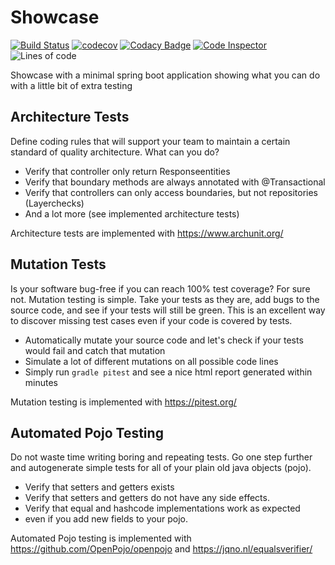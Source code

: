 # Showcase

[![Build Status](https://travis-ci.org/benjamineckstein/showcase.svg?branch=main)](https://travis-ci.org/benjamineckstein/showcase)
[![codecov](https://codecov.io/gh/benjamineckstein/showcase/branch/main/graph/badge.svg)](https://codecov.io/gh/benjamineckstein/showcase)
[![Codacy Badge](https://api.codacy.com/project/badge/Grade/e556f5bf22834f8792109a59587fe7e0)](https://app.codacy.com/gh/benjamineckstein/showcase?utm_source=github.com&utm_medium=referral&utm_content=benjamineckstein/showcase&utm_campaign=Badge_Grade)
[![Code Inspector](https://www.code-inspector.com/project/14288/score/svg)](https://frontend.code-inspector.com/public/project/14288/showcase/dashboard)
![Lines of code](https://img.shields.io/tokei/lines/github/benjamineckstein/showcase?label=Lines%20of%20Code&style=flat-square)

Showcase with a minimal spring boot application showing what you can do with a little bit of extra testing

## Architecture Tests

Define coding rules that will support your team to maintain a certain standard of quality architecture. What can you do? 

 * Verify that controller only return Responseentities
 * Verify that boundary methods are always annotated with @Transactional
 * Verify that controllers can only access boundaries, but not repositories (Layerchecks)
 * And a lot more (see implemented architecture tests) 

Architecture tests are implemented with <https://www.archunit.org/>

## Mutation Tests

Is your software bug-free if you can reach 100% test coverage? For sure not. Mutation testing is simple. Take your tests as they are, add bugs to the source code, and see if your tests will still be green. This is an excellent way to discover missing test cases even if your code is covered by tests.

 * Automatically mutate your source code and let's check if your tests would fail and catch that mutation
 * Simulate a lot of different mutations on all possible code lines
 * Simply run `gradle pitest` and see a nice html report generated within minutes

Mutation testing is implemented with <https://pitest.org/>

## Automated Pojo Testing

Do not waste time writing boring and repeating tests. Go one step further and autogenerate simple tests for all of your plain old java objects (pojo).
 
 * Verify that setters and getters exists
 * Verify that setters and getters do not have any side effects.
 * Verify that equal and hashcode implementations work as expected 
 * even if you add new fields to your pojo.  

Automated Pojo testing is implemented with <https://github.com/OpenPojo/openpojo> and <https://jqno.nl/equalsverifier/>